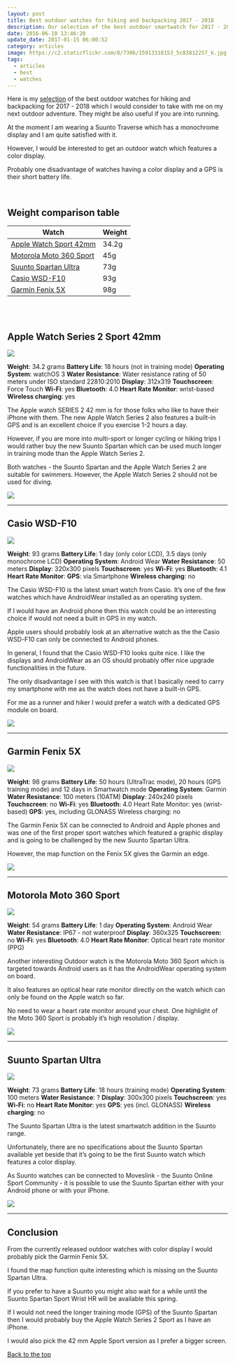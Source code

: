 ```yaml
---
layout: post
title: Best outdoor watches for hiking and backpacking 2017 - 2018
description: Our selection of the best outdoor smartwatch for 2017 - 2018.
date: 2016-06-10 13:46:20
update_date: 2017-01-15 06:00:52
category: articles
image: https://c2.staticflickr.com/8/7306/15913318153_5c83812257_k.jpg
tags:
  - articles
  - best
  - watches
---
```


Here is my <a href="#table">selection</a>  of the best outdoor watches for hiking and backpacking for 2017 - 2018 which I would consider to take with me on my next outdoor adventure. They might be also useful if you are into running.

At the moment I am wearing a Suunto Traverse which has a monochrome display and I am quite satisfied with it.

However, I would be interested to get an outdoor watch which features a color display.

Probably one disadvantage of watches having a color display and a GPS is their short battery life.

<amp-img src="https://c2.staticflickr.com/8/7306/15913318153_5c83812257_k.jpg" width="2048" height="1360" alt="Best outdoor GPS watches 2017 - 2018" layout="responsive"></amp-img>
<br>
<!--more-->

## <a name="table">Weight comparison table</a>

<div class="table-responsive">
<table class="table table-hover table-bordered list_items">
        <thead>
             <tr>
                <th>Watch</th><th>Weight</th>
             </tr>
        </thead>
        <tbody>
<tr>
<td><a href="http://amzn.to/2jLZIuO" rel="nofollow">Apple Watch Sport 42mm</a>
</td>
<td>34.2g
</td>
</tr>
<tr>
<td><a href="http://amzn.to/1t7QAFm" rel="nofollow">Motorola Moto 360 Sport</a>
</td>
<td>45g
</td>
</tr>
<tr>
<td><a href="http://amzn.to/2iqbE9B" rel="nofollow">Suunto Spartan Ultra</a>
</td>
<td>73g
</td>
</tr>
<tr>
<td><a href="http://amzn.to/1YdNH1H" rel="nofollow">Casio WSD-F10</a>
</td>
<td>93g
</td>
</tr>
<tr>
<td><a href="http://amzn.to/2jkTcij" rel="nofollow">Garmin Fenix 5X</a>
</td>
<td>98g
</td>
</tr>
</tbody>
</table>
</div>
<br>
<script src="//z-na.amazon-adsystem.com/widgets/onejs?MarketPlace=US&adInstanceId=cc781bfd-577f-4efb-9da6-75cb9fc7d1c2"></script>
<br>


## Apple Watch Series 2 Sport 42mm

<a rel="nofollow" target="_blank"  href="https://www.amazon.com/gp/product/B01BKSC14I/ref=as_li_tl?ie=UTF8&camp=1789&creative=9325&creativeASIN=B01BKSC14I&linkCode=as2&tag=hikeve-20&linkId=5781bd3b5a1ce59a4d231514776f4aff"><img border="0" src="//ws-na.amazon-adsystem.com/widgets/q?_encoding=UTF8&MarketPlace=US&ASIN=B01BKSC14I&ServiceVersion=20070822&ID=AsinImage&WS=1&Format=_SL250_&tag=hikeve-20" ></a><img src="//ir-na.amazon-adsystem.com/e/ir?t=hikeve-20&l=am2&o=1&a=B01BKSC14I" width="1" height="1" border="0" alt="" style="border:none !important; margin:0px !important;" />

**Weight**: 34.2 grams
**Battery Life**: 18 hours (not in   training mode)
**Operating System**: watchOS 3
**Water Resistance**: Water resistance rating of 50 meters under ISO standard 22810:2010
**Display**: 312x319
**Touchscreen**: Force Touch
**Wi-Fi**: yes
**Bluetooth**: 4.0
**Heart Rate Monitor**: wrist-based
**Wireless charging**: yes

The Apple watch SERIES 2 42 mm is for those folks who like to have their iPhone with them. The new Apple Watch Series 2 also features a built-in GPS and is an excellent choice if you exercise 1-2 hours a day.

However, if you are more into multi-sport or longer cycling or hiking trips I would rather buy the new Suunto Spartan which can be used much longer in training mode than the Apple Watch Series 2.

Both watches - the Suunto Spartan and the Apple Watch Series 2 are suitable for swimmers. However, the Apple Watch Series 2 should not be used for diving.

<a href="http://amzn.to/2jLZIuO" rel="nofollow"><img src="http://www.hikeventures.com/buy.gif"></a>


<hr>

## Casio WSD-F10

<a href="https://www.amazon.com/gp/product/B01CY1QXR6/ref=as_li_tl?ie=UTF8&camp=1789&creative=9325&creativeASIN=B01CY1QXR6&linkCode=as2&tag=hikeve-20&linkId=e259bc0b895c4a2b5cc6dec4c027ab7f"><img border="0" src="//ws-na.amazon-adsystem.com/widgets/q?_encoding=UTF8&MarketPlace=US&ASIN=B01CY1QXR6&ServiceVersion=20070822&ID=AsinImage&WS=1&Format=_SL250_&tag=hikeve-20" ></a><img src="//ir-na.amazon-adsystem.com/e/ir?t=hikeve-20&l=am2&o=1&a=B01CY1QXR6" width="1" height="1" border="0" alt="Casio WSD-F10" style="border:none !important; margin:0px !important;" />

**Weight**: 93 grams
**Battery Life**: 1 day (only color LCD), 3.5 days (only monochrome LCD)
**Operating System**: Android Wear
**Water Resistance**: 50 meters
**Display**: 320x300 pixels
**Touchscreen**: yes
**Wi-Fi**: yes
**Bluetooth**: 4.1
**Heart Rate Monitor**:
**GPS**: via Smartphone
**Wireless charging**: no

The Casio WSD-F10 is the latest smart watch from Casio. It’s one of the few watches which have AndroidWear installed as an operating system.

If I would have an Android phone then this watch could be an interesting choice if would not need a built in GPS in my watch.

Apple users should probably look at an alternative watch as the the Casio WSD-F10 can only be connected to Android phones.

In general, I found that the Casio WSD-F10 looks quite nice. I like the displays and AndroidWear as an OS should probably offer nice upgrade functionalities in the future.

The only disadvantage I see with this watch is that I basically need to carry my smartphone with me as the watch does not have a built-in GPS.

For me as a runner and hiker I would prefer a watch with a dedicated GPS module on board.

<a href="http://amzn.to/1YdNH1H" rel="nofollow"><img src="http://www.hikeventures.com/buy.gif"></a>

<hr>

## Garmin Fenix 5X

<a target="_blank"  href="https://www.amazon.com/gp/product/B01MQX3306/ref=as_li_tl?ie=UTF8&camp=1789&creative=9325&creativeASIN=B01MQX3306&linkCode=as2&tag=hikeve-20&linkId=85e41c5bccf9b616397af8b4fbf4b8f1"><img border="0" src="//ws-na.amazon-adsystem.com/widgets/q?_encoding=UTF8&MarketPlace=US&ASIN=B01MQX3306&ServiceVersion=20070822&ID=AsinImage&WS=1&Format=_SL250_&tag=hikeve-20" ></a><img src="//ir-na.amazon-adsystem.com/e/ir?t=hikeve-20&l=am2&o=1&a=B01MQX3306" width="1" height="1" border="0" alt="Garmin Fenix 5" style="border:none !important; margin:0px !important;" />

**Weight**: 98 grams
**Battery Life**: 50 hours (UltraTrac mode), 20 hours (GPS training mode) and 12 days in Smartwatch mode
**Operating System**: Garmin
**Water Resistance**: 100 meters (10ATM)
**Display**: 240x240 pixels
**Touchscreen**: no
**Wi-Fi**: yes
**Bluetooth**: 4.0
Heart Rate Monitor: yes (wrist-based)
**GPS**: yes, including GLONASS
Wireless charging: no

The Garmin Fenix 5X can be connected to Android and Apple phones and was one of the first proper sport watches which featured a graphic display and is going to be challenged by the new Suunto Spartan Ultra.

However, the map function on the Fenix 5X gives the Garmin an edge.

<a href="http://amzn.to/2jkTcij" rel="nofollow"><img src="http://www.hikeventures.com/buy.gif"></a>

<hr>

## Motorola Moto 360 Sport

<a href="https://www.amazon.com/gp/product/B016CKHAZO/ref=as_li_tl?ie=UTF8&camp=1789&creative=9325&creativeASIN=B016CKHAZO&linkCode=as2&tag=hikeve-20&linkId=4c6098a87f5b1865e89b5e207acc1007" rel="nofollow"><img border="0" src="//ws-na.amazon-adsystem.com/widgets/q?_encoding=UTF8&MarketPlace=US&ASIN=B016CKHAZO&ServiceVersion=20070822&ID=AsinImage&WS=1&Format=_SL250_&tag=hikeve-20" ></a><img src="//ir-na.amazon-adsystem.com/e/ir?t=hikeve-20&l=am2&o=1&a=B016CKHAZO" width="1" height="1" border="0" alt="Motorola Moto 360 Sport" style="border:none !important; margin:0px !important;" />

**Weight**: 54 grams
**Battery Life**: 1 day
**Operating System**: Android Wear
**Water Resistance**: IP67 - not waterproof
**Display**: 360x325
**Touchscreen:** no
**Wi-Fi**: yes
**Bluetooth**: 4.0
**Heart Rate Monitor**: Optical heart rate monitor (PPG)

Another interesting Outdoor watch is the Motorola Moto 360 Sport which is targeted towards Android users as it has the AndroidWear operating system on board.

It also features an optical hear rate monitor directly on the watch which can only be found on the Apple watch so far.

No need to wear a heart rate monitor around your chest. One highlight of the Moto 360 Sport is probably it’s high resolution / display.

<a href="http://amzn.to/1RWNLvb" rel="nofollow"><img src="http://www.hikeventures.com/buy.gif"></a>

<hr>

## Suunto Spartan Ultra

<a href="https://www.amazon.com/gp/product/B01I05C446/ref=as_li_tl?ie=UTF8&camp=1789&creative=9325&creativeASIN=B01I05C446&linkCode=as2&tag=hikeve-20&linkId=c2ad8fc23315853230439ded9ec5099b" rel="nofollow"><img border="0" src="//ws-na.amazon-adsystem.com/widgets/q?_encoding=UTF8&MarketPlace=US&ASIN=B01I05C446&ServiceVersion=20070822&ID=AsinImage&WS=1&Format=_SL250_&tag=hikeve-20" ></a><img src="//ir-na.amazon-adsystem.com/e/ir?t=hikeve-20&l=am2&o=1&a=B01I05C446" width="1" height="1" border="0" alt="Suunto Spartan Ultra" style="border:none !important; margin:0px !important;" />

**Weight**: 73 grams
**Battery Life**: 18 hours (training mode)
**Operating System**: 100 meters
**Water Resistance**: ?
**Display**: 300x300 pixels
**Touchscreen**: yes
**Wi-Fi**: no
**Heart Rate Monitor**: yes
**GPS**: yes (incl. GLONASS)
**Wireless charging**: no

The Suunto Spartan Ultra is the latest smartwatch addition in the Suunto range.

Unfortunately, there are no specifications about the Suunto Spartan available yet beside that it’s going to be the first Suunto watch which features a color display.

As Suunto watches can be connected to Moveslink - the Suunto Online Sport Community - it is possible to use the Suunto Spartan either with your Android phone or with your iPhone.

<a href="http://amzn.to/2iqbE9B" rel="nofollow"><img src="http://www.hikeventures.com/buy.gif"></a>

<hr>

## Conclusion

From the currently released outdoor watches with color display I would probably pick the Garmin Fenix 5X.

I found the map function quite interesting which is missing on the Suunto Spartan Ultra.

If you prefer to have a Suunto you might also wait for a while until the Suunto Spartan Sport Wrist HR will be available this spring.

If I would not need the longer training mode (GPS) of the Suunto Spartan then I would probably buy the Apple Watch Series 2 Sport as I have an iPhone.

I would also pick the 42 mm Apple Sport version as I prefer a bigger screen.

<a href="#table" class="btn btn-danger" role="button">Back to the top</a>

